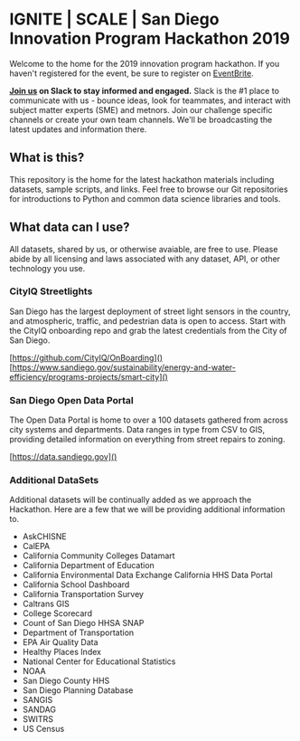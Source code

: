 # IGNITE | SCALE | San Diego Innovation Program Hackathon 2019

Welcome to the home for the 2019 innovation program hackathon.  If you haven't registered for the event, be sure to register on [EventBrite](https://www.eventbrite.com/o/scale-san-diego-12717873269).

**[Join us](https://join.slack.com/t/scalesd/shared_invite/enQtNDUxNjY1MjQ1NDYwLWQ3YzkyMTI5MTZiYjc5NTExYmQ1MDRlZmZhOTQ1MDEwYTViOTkwZjBjNjJhODZhNGE2OGI3YjIxZmU5MTJiZmY) on Slack to stay informed and engaged.** Slack is the #1 place to communicate with us - bounce ideas, look for teammates, and interact with subject matter experts (SME) and metnors.  Join our challenge specific channels or create your own team channels.  We'll be broadcasting the latest updates and information there.

## What is this?
This repository is the home for the latest hackathon materials including datasets, sample scripts, and links. Feel free to browse our Git repositories for introductions to Python and common data science libraries and tools.


## What data can I use?
All datasets, shared by us, or otherwise avaiable, are free to use.  Please abide by all licensing and laws associated with any dataset, API, or other technology you use.

### CityIQ Streetlights
San Diego has the largest deployment of street light sensors in the country, and atmospheric, traffic, and pedestrian data is open to access. Start with the CityIQ onboarding repo and grab the latest credentials from the City of San Diego.
 
[https://github.com/CityIQ/OnBoarding]()
[https://www.sandiego.gov/sustainability/energy-and-water-efficiency/programs-projects/smart-city]()

### San Diego Open Data Portal
The Open Data Portal is home to over a 100 datasets gathered from across city systems and departments.  Data ranges in type from CSV to GIS, providing detailed information on everything from street repairs to zoning.

[https://data.sandiego.gov]()

### Additional DataSets
Additional datasets will be continually added as we approach the Hackathon. Here are a few that we will be providing additional information to.

* AskCHISNE
* CalEPA
* California Community Colleges Datamart
* California Department of Education
* California Environmental Data Exchange California HHS Data Portal
* California School Dashboard
* California Transportation Survey
* Caltrans GIS
* College Scorecard
* Count of San Diego HHSA SNAP
* Department of Transportation
* EPA Air Quality Data
* Healthy Places Index
* National Center for Educational Statistics
* NOAA
* San Diego County HHS
* San Diego Planning Database
* SANGIS
* SANDAG
* SWITRS
* US Census
